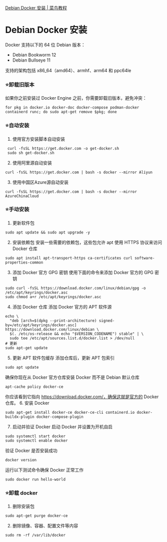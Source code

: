 [Debian Docker 安装 | 菜鸟教程](https://www.runoob.com/docker/debian-docker-install.html)
# Debian Docker 安装
Docker 支持以下的 64 位 Debian 版本：
* Debian Bookworm 12
* Debian Bullseye 11

支持的架构包括 x86_64（amd64）、armhf、arm64 和 ppc64le

### ⭐卸载旧版本
如果你之前安装过 Docker Engine 之前，你需要卸载旧版本，避免冲突：
```
for pkg in docker.io docker-doc docker-compose podman-docker containerd runc; do sudo apt-get remove $pkg; done
```
### ⭐自动安装
1. 使用官方安装脚本自动安装
```
 curl -fsSL https://get.docker.com -o get-docker.sh
 sudo sh get-docker.sh
```
2. 使用阿里源自动安装
```
curl -fsSL https://get.docker.com | bash -s docker --mirror Aliyun
```
3. 使用中国区Azure源自动安装
```
curl -fsSL https://get.docker.com | bash -s docker --mirror AzureChinaCloud
```
### ⭐手动安装
1. 更新软件包
```
sudo apt update && sudo apt upgrade -y
```
2. 安装依赖包
安装一些需要的依赖包，这些包允许 apt 使用 HTTPS 协议来访问 Docker 仓库
```
sudo apt install apt-transport-https ca-certificates curl software-properties-common
```
3. 添加 Docker 官方 GPG 密钥
使用下面的命令来添加 Docker 官方的 GPG 密钥
```
sudo curl -fsSL https://download.docker.com/linux/debian/gpg -o /etc/apt/keyrings/docker.asc
sudo chmod a+r /etc/apt/keyrings/docker.asc
```
4. 添加 Docker 仓库
添加 Docker 官方的 APT 软件源
```
echo \
  "deb [arch=$(dpkg --print-architecture) signed-by=/etc/apt/keyrings/docker.asc] https://download.docker.com/linux/debian \
  $(. /etc/os-release && echo "$VERSION_CODENAME") stable" | \
  sudo tee /etc/apt/sources.list.d/docker.list > /dev/null
# 更新
sudo apt-get update
```
5. 更新 APT 软件包缓存
添加仓库后，更新 APT 包索引
```
sudo apt update
```
确保你现在从 Docker 官方仓库安装 Docker 而不是 Debian 默认仓库
```
apt-cache policy docker-ce
```
你应该看到它指向 https://download.docker.com/，确保这就是官方的 Docker 仓库。
6. 安装 Docker
```
sudo apt-get install docker-ce docker-ce-cli containerd.io docker-buildx-plugin docker-compose-plugin
```
7. 启动并验证 Docker
启动 Docker 并设置为开机自启
```
sudo systemctl start docker
sudo systemctl enable docker
```
验证 Docker 是否安装成功
```
docker version
```
运行以下测试命令确保 Docker 正常工作
```
sudo docker run hello-world
```
### ⭐卸载 docker
1. 删除安装包
```
sudo apt-get purge docker-ce
```
2. 删除镜像、容器、配置文件等内容
```
sudo rm -rf /var/lib/docker
```
